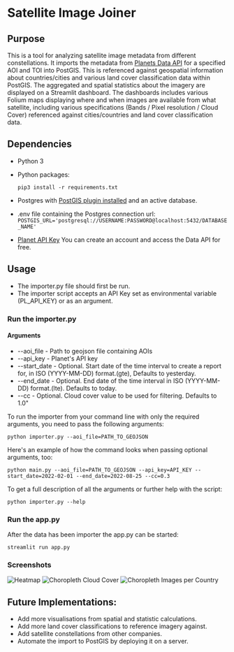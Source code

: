 # Satellite Image Joiner

## Purpose
This is a tool for analyzing satellite image metadata from different constellations. It imports the metadata from [Planets Data API](https://developers.planet.com/docs/apis/data/) for a specified AOI and TOI into PostGIS. This is referenced against geospatial information about countries/cities and various land cover classification data within PostGIS. 
The aggregated and spatial statistics about the imagery are displayed on a Streamlit dashboard.  The dashboards includes various Folium maps displaying where and when images are available from what satellite, including various specifications (Bands / Pixel resolution / Cloud Cover) referenced against cities/countries and land cover classification data. 


## Dependencies

* Python 3
* Python packages:

      pip3 install -r requirements.txt

* Postgres with [PostGIS plugin installed](https://postgis.net/install/) and an active database.

* .env file containing the Postgres connection url: 
```POSTGIS_URL='postgresql://USERNAME:PASSWORD@localhost:5432/DATABASE_NAME'```

* [Planet API Key](https://www.planet.com/account/#/user-settings) 
You can create an account and access the Data API for free.

## Usage

* The importer.py file should first be run.
* The importer script accepts an API Key set as environmental variable (PL_API_KEY) or as an argument. 

### Run the importer.py
#### Arguments 
* --aoi_file -  Path to geojson file containing AOIs
* --api_key - Planet's API key
* --start_date - Optional. Start date of the time interval to create a report for, in ISO (YYYY-MM-DD) format.(gte), Defaults to yesterday.
* --end_date - Optional. End date of the time interval in ISO (YYYY-MM-DD) format.(lte). Defaults to today.
* --cc - Optional. Cloud cover value to be used for filtering. Defaults to 1.0"

To run the importer from your command line with only the required arguments, you need to pass the following arguments:

```
python importer.py --aoi_file=PATH_TO_GEOJSON
```

Here's an example of how the command looks when passing optional arguments, too:

```
python main.py --aoi_file=PATH_TO_GEOJSON --api_key=API_KEY --start_date=2022-02-01 --end_date=2022-08-25 --cc=0.3
```

To get a full description of all the arguments or further help with the script:

```
python importer.py --help
```

### Run the app.py
After the data has been importer the app.py can be started:

```
streamlit run app.py
```

### Screenshots

![Heatmap](https://github.com/marcleerink/sat_img_joiner/blob/main/app_screenshots/Screenshot%202022-10-15%20at%2013.30.56.png)
![Choropleth Cloud Cover](https://github.com/marcleerink/sat_img_joiner/blob/main/app_screenshots/Screenshot%202022-10-15%20at%2013.48.20.png)
![Choropleth Images per Country](https://github.com/marcleerink/sat_img_joiner/blob/main/app_screenshots/Screenshot%202022-10-15%20at%2013.41.57.png)

## Future Implementations:
- Add more visualisations from spatial and statistic calculations.
- Add more land cover classifications to reference imagery against.
- Add satellite constellations from other companies.
- Automate the import to PostGIS by deploying it on a server.


